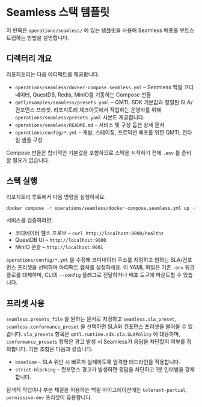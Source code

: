 # Seamless 스택 템플릿

이 런북은 `operations/seamless/` 에 있는 템플릿을 사용해 Seamless 배포를 부트스트랩하는 방법을 설명합니다.

## 디렉터리 개요

리포지토리는 다음 아티팩트를 제공합니다.

- `operations/seamless/docker-compose.seamless.yml` – Seamless 백필 코디네이터, QuestDB, Redis, MinIO를 기동하는 Compose 번들
- `qmtl/examples/seamless/presets.yaml` – QMTL SDK 기본값과 정렬된 SLA/컨포먼스 프리셋. 리포지토리 체크아웃에서 작업하는 운영자를 위해 `operations/seamless/presets.yaml` 사본도 제공합니다.
- `operations/seamless/README.md` – 서비스 및 구성 옵션 상세 문서
- `operations/config/*.yml` – 개발, 스테이징, 프로덕션 배포를 위한 QMTL 런타임 샘플 구성

Compose 번들은 합리적인 기본값을 포함하므로 스택을 시작하기 전에 `.env` 를 준비할 필요가 없습니다.

## 스택 실행

리포지토리 루트에서 다음 명령을 실행하세요.

```bash
docker compose -f operations/seamless/docker-compose.seamless.yml up -d
```

서비스를 검증하려면:

- 코디네이터 헬스 프로브 – `curl http://localhost:8080/healthz`
- QuestDB UI – `http://localhost:9000`
- MinIO 콘솔 – `http://localhost:9001`

`operations/config/*.yml` 을 수정해 코디네이터 주소를 지정하고 원하는 SLA/컨포먼스 프리셋을 선택하며 아티팩트 캡처를 설정하세요. 이 YAML 파일은 기존 `.env` 워크플로를 대체하며, CLI의 `--config` 플래그로 전달하거나 배포 도구에 마운트할 수 있습니다.

## 프리셋 사용

`seamless.presets_file` 을 원하는 문서로 지정하고 `seamless.sla_preset`, `seamless.conformance_preset` 을 선택하면 SLA와 컨포먼스 프리셋을 불러올 수 있습니다. `sla_presets` 항목은 `qmtl.runtime.sdk.sla.SLAPolicy` 에 대응하며, `conformance_presets` 항목은 경고 발생 시 Seamless가 응답을 차단할지 여부를 정의합니다. 기본 조합은 다음과 같습니다.

- `baseline` – SLA 위반 시 빠르게 실패하도록 엄격한 데드라인을 적용합니다.
- `strict-blocking` – 컨포먼스 경고가 발생하면 응답을 차단하고 1분 인터벌을 강제합니다.

탐색적 작업이나 부분 체결을 허용하는 백필 마이그레이션에는 `tolerant-partial`, `permissive-dev` 프리셋이 유용합니다.
